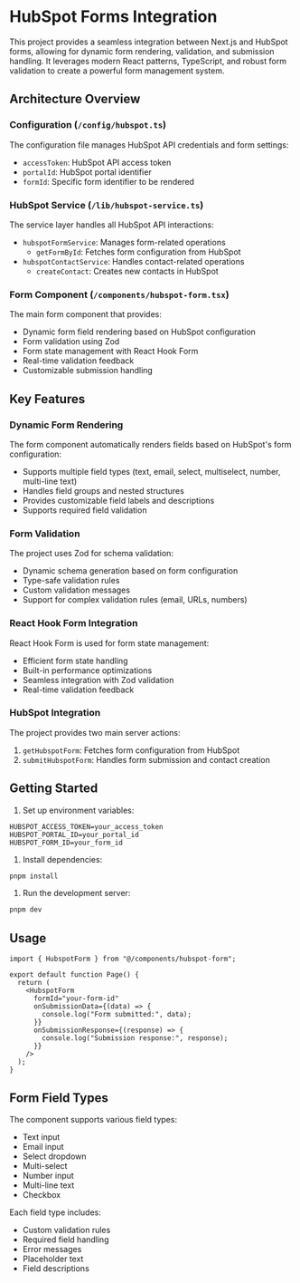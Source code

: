 # HubSpot Forms Integration

This project provides a seamless integration between Next.js and HubSpot forms, allowing for dynamic form rendering, validation, and submission handling. It leverages modern React patterns, TypeScript, and robust form validation to create a powerful form management system.

## Architecture Overview

### Configuration (`/config/hubspot.ts`)

The configuration file manages HubSpot API credentials and form settings:

- `accessToken`: HubSpot API access token
- `portalId`: HubSpot portal identifier
- `formId`: Specific form identifier to be rendered

### HubSpot Service (`/lib/hubspot-service.ts`)

The service layer handles all HubSpot API interactions:

- `hubspotFormService`: Manages form-related operations
  - `getFormById`: Fetches form configuration from HubSpot
- `hubspotContactService`: Handles contact-related operations
  - `createContact`: Creates new contacts in HubSpot

### Form Component (`/components/hubspot-form.tsx`)

The main form component that provides:

- Dynamic form field rendering based on HubSpot configuration
- Form validation using Zod
- Form state management with React Hook Form
- Real-time validation feedback
- Customizable submission handling

## Key Features

### Dynamic Form Rendering

The form component automatically renders fields based on HubSpot's form configuration:

- Supports multiple field types (text, email, select, multiselect, number, multi-line text)
- Handles field groups and nested structures
- Provides customizable field labels and descriptions
- Supports required field validation

### Form Validation

The project uses Zod for schema validation:

- Dynamic schema generation based on form configuration
- Type-safe validation rules
- Custom validation messages
- Support for complex validation rules (email, URLs, numbers)

### React Hook Form Integration

React Hook Form is used for form state management:

- Efficient form state handling
- Built-in performance optimizations
- Seamless integration with Zod validation
- Real-time validation feedback

### HubSpot Integration

The project provides two main server actions:

1. `getHubspotForm`: Fetches form configuration from HubSpot
2. `submitHubspotForm`: Handles form submission and contact creation

## Getting Started

1. Set up environment variables:

```env
HUBSPOT_ACCESS_TOKEN=your_access_token
HUBSPOT_PORTAL_ID=your_portal_id
HUBSPOT_FORM_ID=your_form_id
```

1. Install dependencies:

```bash
pnpm install
```

1. Run the development server:

```bash
pnpm dev
```

## Usage

```tsx
import { HubspotForm } from "@/components/hubspot-form";

export default function Page() {
  return (
    <HubspotForm
      formId="your-form-id"
      onSubmissionData={(data) => {
        console.log("Form submitted:", data);
      }}
      onSubmissionResponse={(response) => {
        console.log("Submission response:", response);
      }}
    />
  );
}
```

## Form Field Types

The component supports various field types:

- Text input
- Email input
- Select dropdown
- Multi-select
- Number input
- Multi-line text
- Checkbox

Each field type includes:

- Custom validation rules
- Required field handling
- Error messages
- Placeholder text
- Field descriptions
